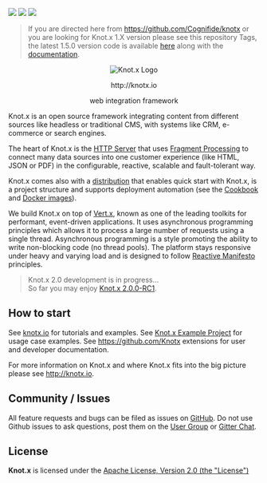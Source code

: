 [![][license img]][license]
[![][central-repo img]][central-repo]
[![][gitter img]][gitter]

> If you are directed here from https://github.com/Cognifide/knotx or you are looking for 
Knot.x 1.X version please see this repository Tags, the latest 1.5.0 version code is available 
[here](https://github.com/Knotx/knotx/tree/1.5.0) along with the 
[documentation](https://github.com/Knotx/knotx/tree/1.5.0/documentation/src/main/wiki).

<p align="center">
  <img src="http://knotx.io/img/logo-knotx.png" alt="Knot.x Logo"/>
</p>
<p align="center">http://knotx.io</p>
<p align="center">
  web integration framework
</p>

Knot.x is an open source framework integrating content from different sources like headless or 
traditional CMS, with systems like CRM, e-commerce or search engines.

The heart of Knot.x is the [HTTP Server](https://github.com/Knotx/knotx-server-http) that uses 
[Fragment Processing](https://github.com/Knotx/knotx-fragments-handler) to connect many data sources
into one customer experience (like HTML, JSON or PDF) in the configurable, reactive, scalable and fault-tolerant way.

Knot.x comes also with a [distribution](https://github.com/Knotx/knotx-stack) that enables quick start
with Knot.x, is a project structure and supports deployment automation (see the 
[Cookbook](https://github.com/Knotx/knotx-cookbook) and [Docker images](https://hub.docker.com/u/knotx)).

We build Knot.x on top of [Vert.x](http://vertx.io/), known as one of the leading toolkits for performant,
event-driven applications. It uses asynchronous programming principles which allows it to process a
large number of requests using a single thread. Asynchronous programming is a style promoting the
ability to write non-blocking code (no thread pools). The platform stays responsive under heavy and
varying load and is designed to follow [Reactive Manifesto](http://www.reactivemanifesto.org/) principles.

> Knot.x 2.0 development is in progress...<br>
> So far you may enjoy [Knot.x 2.0.0-RC1](https://search.maven.org/search?q=g:io.knotx%20AND%20v:2.0.0-RC1).

## How to start

See [knotx.io](http://knotx.io/tutorials) for tutorials and examples.
See [Knot.x Example Project](https://github.com/Knotx/knotx-example-project) for usage case examples.
See https://github.com/Knotx extensions for user and developer documentation.

For more information on Knot.x and where Knot.x fits into the big picture please see http://knotx.io.

## Community / Issues

All feature requests and bugs can be filed as issues on [GitHub](https://github.com/Cognifide/knotx/issues).
Do not use Github issues to ask questions, post them on the
[User Group](https://groups.google.com/forum/#!forum/knotx) or [Gitter Chat](https://gitter.im/Knotx/Lobby).

## License

**Knot.x** is licensed under the [Apache License, Version 2.0 (the "License")](https://www.apache.org/licenses/LICENSE-2.0.txt)

[license]:https://github.com/Knotx/knotx/blob/master/LICENSE
[license img]:https://img.shields.io/badge/License-Apache%202.0-blue.svg

[central-repo]:http://search.maven.org/#search%7Cga%7C1%7Cg%3A%22io.knotx%22
[central-repo img]:https://img.shields.io/maven-central/v/io.knotx/knotx-root.svg?label=Maven%20Central

[gitter]:https://gitter.im/Knotx/Lobby
[gitter img]:https://badges.gitter.im/Knotx/knotx-extensions.svg
